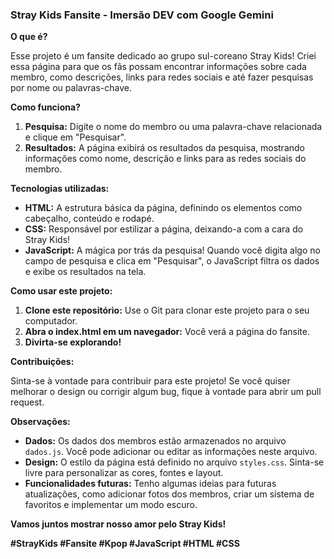 ### **Stray Kids Fansite - Imersão DEV com Google Gemini**

**O que é?**

Esse projeto é um fansite dedicado ao grupo sul-coreano Stray Kids!  Criei essa página para que os fãs possam encontrar informações sobre cada membro, como descrições, links para redes sociais e até fazer pesquisas por nome ou palavras-chave. 

**Como funciona?**

1. **Pesquisa:** Digite o nome do membro ou uma palavra-chave relacionada e clique em "Pesquisar".
2. **Resultados:** A página exibirá os resultados da pesquisa, mostrando informações como nome, descrição e links para as redes sociais do membro.

**Tecnologias utilizadas:**

* **HTML:** A estrutura básica da página, definindo os elementos como cabeçalho, conteúdo e rodapé.
* **CSS:** Responsável por estilizar a página, deixando-a com a cara do Stray Kids! 
* **JavaScript:** A mágica por trás da pesquisa! Quando você digita algo no campo de pesquisa e clica em "Pesquisar", o JavaScript filtra os dados e exibe os resultados na tela.

**Como usar este projeto:**

1. **Clone este repositório:** Use o Git para clonar este projeto para o seu computador.
2. **Abra o index.html em um navegador:** Você verá a página do fansite.
3. **Divirta-se explorando!**

**Contribuições:**

Sinta-se à vontade para contribuir para este projeto! Se você quiser melhorar o design ou corrigir algum bug, fique à vontade para abrir um pull request.

**Observações:**

* **Dados:** Os dados dos membros estão armazenados no arquivo `dados.js`. Você pode adicionar ou editar as informações neste arquivo.
* **Design:** O estilo da página está definido no arquivo `styles.css`. Sinta-se livre para personalizar as cores, fontes e layout.
* **Funcionalidades futuras:** Tenho algumas ideias para futuras atualizações, como adicionar fotos dos membros, criar um sistema de favoritos e implementar um modo escuro.

**Vamos juntos mostrar nosso amor pelo Stray Kids!**

**#StrayKids #Fansite #Kpop #JavaScript #HTML #CSS**
